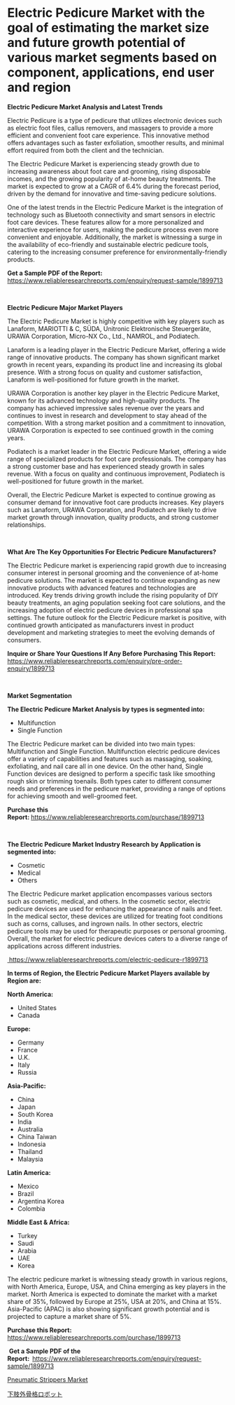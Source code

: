 <p><h1>Electric Pedicure Market with the goal of estimating the market size and future growth potential of various market segments based on component, applications, end user and region</h1></p><p><strong>Electric Pedicure Market Analysis and Latest Trends</strong></p>
<p><p>Electric Pedicure is a type of pedicure that utilizes electronic devices such as electric foot files, callus removers, and massagers to provide a more efficient and convenient foot care experience. This innovative method offers advantages such as faster exfoliation, smoother results, and minimal effort required from both the client and the technician.</p><p>The Electric Pedicure Market is experiencing steady growth due to increasing awareness about foot care and grooming, rising disposable incomes, and the growing popularity of at-home beauty treatments. The market is expected to grow at a CAGR of 6.4% during the forecast period, driven by the demand for innovative and time-saving pedicure solutions.</p><p>One of the latest trends in the Electric Pedicure Market is the integration of technology such as Bluetooth connectivity and smart sensors in electric foot care devices. These features allow for a more personalized and interactive experience for users, making the pedicure process even more convenient and enjoyable. Additionally, the market is witnessing a surge in the availability of eco-friendly and sustainable electric pedicure tools, catering to the increasing consumer preference for environmentally-friendly products.</p></p>
<p><strong>Get a Sample PDF of the Report:&nbsp;</strong> <a href="https://www.reliableresearchreports.com/enquiry/request-sample/1899713">https://www.reliableresearchreports.com/enquiry/request-sample/1899713</a></p>
<p>&nbsp;</p>
<p><strong>Electric Pedicure Major Market Players</strong></p>
<p><p>The Electric Pedicure Market is highly competitive with key players such as Lanaform, MARIOTTI & C, SÜDA, Unitronic Elektronische Steuergeräte, URAWA Corporation, Micro-NX Co., Ltd., NAMROL, and Podiatech. </p><p>Lanaform is a leading player in the Electric Pedicure Market, offering a wide range of innovative products. The company has shown significant market growth in recent years, expanding its product line and increasing its global presence. With a strong focus on quality and customer satisfaction, Lanaform is well-positioned for future growth in the market.</p><p>URAWA Corporation is another key player in the Electric Pedicure Market, known for its advanced technology and high-quality products. The company has achieved impressive sales revenue over the years and continues to invest in research and development to stay ahead of the competition. With a strong market position and a commitment to innovation, URAWA Corporation is expected to see continued growth in the coming years.</p><p>Podiatech is a market leader in the Electric Pedicure Market, offering a wide range of specialized products for foot care professionals. The company has a strong customer base and has experienced steady growth in sales revenue. With a focus on quality and continuous improvement, Podiatech is well-positioned for future growth in the market.</p><p>Overall, the Electric Pedicure Market is expected to continue growing as consumer demand for innovative foot care products increases. Key players such as Lanaform, URAWA Corporation, and Podiatech are likely to drive market growth through innovation, quality products, and strong customer relationships.</p></p>
<p>&nbsp;</p>
<p><strong>What Are The Key Opportunities For Electric Pedicure Manufacturers?</strong></p>
<p><p>The Electric Pedicure market is experiencing rapid growth due to increasing consumer interest in personal grooming and the convenience of at-home pedicure solutions. The market is expected to continue expanding as new innovative products with advanced features and technologies are introduced. Key trends driving growth include the rising popularity of DIY beauty treatments, an aging population seeking foot care solutions, and the increasing adoption of electric pedicure devices in professional spa settings. The future outlook for the Electric Pedicure market is positive, with continued growth anticipated as manufacturers invest in product development and marketing strategies to meet the evolving demands of consumers.</p></p>
<p><strong>Inquire or Share Your Questions If Any Before Purchasing This Report:</strong> <a href="https://www.reliableresearchreports.com/enquiry/pre-order-enquiry/1899713">https://www.reliableresearchreports.com/enquiry/pre-order-enquiry/1899713</a></p>
<p>&nbsp;</p>
<p><strong>Market Segmentation</strong></p>
<p><strong>The Electric Pedicure Market Analysis by types is segmented into:</strong></p>
<p><ul><li>Multifunction</li><li>Single Function</li></ul></p>
<p><p>The Electric Pedicure market can be divided into two main types: Multifunction and Single Function. Multifunction electric pedicure devices offer a variety of capabilities and features such as massaging, soaking, exfoliating, and nail care all in one device. On the other hand, Single Function devices are designed to perform a specific task like smoothing rough skin or trimming toenails. Both types cater to different consumer needs and preferences in the pedicure market, providing a range of options for achieving smooth and well-groomed feet.</p></p>
<p><strong>Purchase this Report:&nbsp;</strong><a href="https://www.reliableresearchreports.com/purchase/1899713">https://www.reliableresearchreports.com/purchase/1899713</a></p>
<p>&nbsp;</p>
<p><strong>The Electric Pedicure Market Industry Research by Application is segmented into:</strong></p>
<p><ul><li>Cosmetic</li><li>Medical</li><li>Others</li></ul></p>
<p><p>The Electric Pedicure market application encompasses various sectors such as cosmetic, medical, and others. In the cosmetic sector, electric pedicure devices are used for enhancing the appearance of nails and feet. In the medical sector, these devices are utilized for treating foot conditions such as corns, calluses, and ingrown nails. In other sectors, electric pedicure tools may be used for therapeutic purposes or personal grooming. Overall, the market for electric pedicure devices caters to a diverse range of applications across different industries.</p></p>
<p><a href="https://www.reliableresearchreports.com/electric-pedicure-r1899713">&nbsp;https://www.reliableresearchreports.com/electric-pedicure-r1899713</a></p>
<p><strong>In terms of Region, the Electric Pedicure Market Players available by Region are:</strong></p>
<p>
    <p> <strong> North America: </strong>
        <ul>
            <li>United States</li>
            <li>Canada</li>
        </ul>
        </p> 
    <p> <strong> Europe: </strong>
        <ul>
            <li>Germany</li>
            <li>France</li>
            <li>U.K.</li>
            <li>Italy</li>
            <li>Russia</li>
        </ul>
        </p> 
    <p> <strong> Asia-Pacific: </strong>
        <ul>
            <li>China</li>
            <li>Japan</li>
            <li>South Korea</li>
            <li>India</li>
            <li>Australia</li>
            <li>China Taiwan</li>
            <li>Indonesia</li>
            <li>Thailand</li>
            <li>Malaysia</li>
        </ul>
        </p> 
    <p> <strong> Latin America: </strong>
        <ul>
            <li>Mexico</li>
            <li>Brazil</li>
            <li>Argentina Korea</li>
            <li>Colombia</li>
        </ul>
        </p> 
    <p> <strong> Middle East & Africa: </strong>
        <ul>
            <li>Turkey</li>
            <li>Saudi</li>
            <li>Arabia</li>
            <li>UAE</li>
            <li>Korea</li>
        </ul>
    </p>
    </p>
<p><p>The electric pedicure market is witnessing steady growth in various regions, with North America, Europe, USA, and China emerging as key players in the market. North America is expected to dominate the market with a market share of 35%, followed by Europe at 25%, USA at 20%, and China at 15%. Asia-Pacific (APAC) is also showing significant growth potential and is projected to capture a market share of 5%.</p></p>
<p><strong>Purchase this Report: </strong><a href="https://www.reliableresearchreports.com/purchase/1899713">https://www.reliableresearchreports.com/purchase/1899713</a></p>
<p>&nbsp;<strong>Get a Sample PDF of the Report:&nbsp;&nbsp;</strong><a href="https://www.reliableresearchreports.com/enquiry/request-sample/1899713">https://www.reliableresearchreports.com/enquiry/request-sample/1899713</a></p>
<p><strong></strong></p>
<p><p><a href="https://view.publitas.com/reportprime-1/pneumatic-strippers-market-share-market-analysis-growth-trends-forecasts-for-period-from-2024-2031/">Pneumatic Strippers Market</a></p><p><a href="https://github.com/AylinBeier/Market-Research-Report-List-1/blob/main/8515385142344.md">下肢外骨格ロボット</a></p></p>